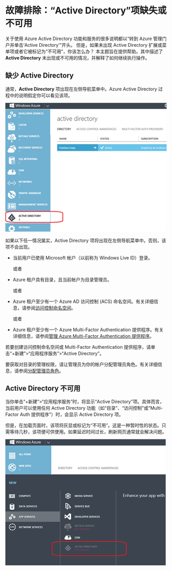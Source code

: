 <properties
   pageTitle="故障排除：“Active Directory”项缺失或不可用 | Microsoft Azure"
   description="Azure 管理门户中未显示 Active Directory 菜单项时怎么办。"
   services="active-directory"
   documentationCenter="na"
   authors="msmbaldwin"
   manager="mbaldwin"
   editor=""/>

<tags
   ms.service="active-directory"
   ms.date="12/04/2015"
   wacn.date="05/13/2016"/>

# 故障排除：“Active Directory”项缺失或不可用

关于使用 Azure Active Directory 功能和服务的很多说明都以“转到 Azure 管理门户并单击‘Active Directory’”开头。 但是，如果未出现 Active Directory 扩展或菜单项或者它被标记为“不可用”，你该怎么办？ 本主题旨在提供帮助。其中描述了 **Active Directory** 未出现或不可用的情况，并解释了如何继续执行操作。

## 缺少 Active Directory

通常，**Active Directory** 项出现在左侧导航菜单中。Azure Active Directory 过程中的说明假定你可以看见该项。

![屏幕截图：Azure 中的 Active Directory](./media/active-directory-troubleshooting/typical-view.png)

如果以下任一情况属实，Active Directory 项将出现在左侧导航菜单中。否则，该项不会出现。

* 当前用户已使用 Microsoft 帐户（以前称为 Windows Live ID）登录。

    或者

* Azure 租户具有目录，且当前帐户为目录管理员。

    或者

* Azure 租户至少有一个 Azure AD 访问控制 (ACS) 命名空间。有关详细信息，请参阅[访问控制命名空间](https://msdn.microsoft.com/library/azure/gg185908.aspx)。

    或者

* Azure 租户至少有一个 Azure Multi-Factor Authentication 提供程序。有关详细信息，请参阅[管理 Azure Multi-Factor Authentication 提供程序](/documentation/articles/multi-factor-authentication-get-started-cloud)。

若要创建访问控制命名空间或 Multi-Factor Authentication 提供程序，请单击“+新建”>“应用程序服务”>“Active Directory”。

要获取对目录的管理权限，请让管理员为你的帐户分配管理员角色。有关详细信息，请参阅[分配管理员角色](/documentation/articles/active-directory-assign-admin-roles)。

## Active Directory 不可用

当你单击“+新建”>“应用程序服务”时，将显示“Active Directory”项。具体而言，当前用户可以使用任何 Active Directory 功能（如“目录”、“访问控制”或“Multi-Factor Auth 提供程序”）时，会显示 Active Directory 项。

但是，在加载页面时，该项将灰显或标记为“不可用”。这是一种暂时性的状态。只需等待几秒，该项便可供使用。如果延迟时间过长，刷新网页通常就会解决问题。

![屏幕截图：Active Directory 不可用](./media/active-directory-troubleshooting/not-available.png)

<!---HONumber=Mooncake_0418_2016-->